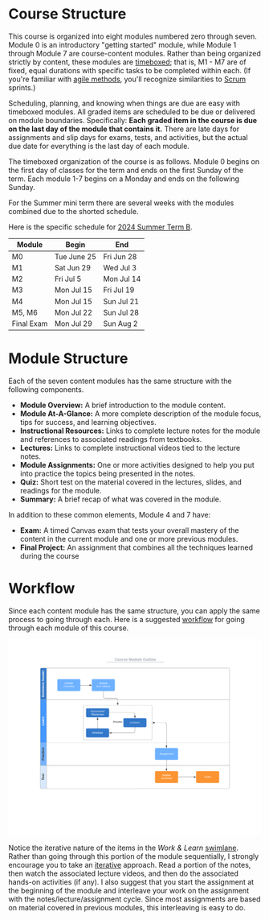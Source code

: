 # Course Structure

This course is organized into eight modules numbered zero
through seven. Module 0 is an introductory "getting started" module, while Module 1 through Module 7 are course-content modules. Rather than being organized strictly by content, these modules are
[timeboxed](https://en.wikipedia.org/wiki/Timeboxing); that is, M1 - M7 are of fixed, equal durations with specific tasks to be completed within each. (If you're familiar with [agile methods](https://en.wikipedia.org/wiki/Agile_software_development), you'll recognize similarities to [Scrum](https://en.wikipedia.org/wiki/Scrum_(software_development)) sprints.)

Scheduling, planning, and knowing when things are due are easy with timeboxed modules. All graded items are scheduled to be due or delivered on module boundaries. Specifically: **Each graded item in the course is due on the last day of the module that contains it.** There are late days for assignments and slip days for exams, tests, and activities, but the actual due date for everything is the last day of each module.

The timeboxed organization of the course is as follows. Module 0 begins on the first day of classes for the term and ends on the first Sunday of the term. Each module 1-7 begins on a Monday and ends on the following Sunday.

For the Summer mini term there are several weeks with the modules combined due to the shorted schedule.

Here is the specific schedule for [2024 Summer Term B](https://auburn.edu/about/academic-calendar/).

 
| Module     | Begin       | End        |
|------------|-------------|------------|
| M0         | Tue June 25 | Fri Jun 28 |
| M1         | Sat Jun 29  | Wed Jul 3  |
| M2         | Fri Jul 5   | Mon Jul 14 |
| M3         | Mon Jul 15  | Fri Jul 19 |
| M4         | Mon Jul 15  | Sun Jul 21 |
| M5, M6     | Mon Jul 22  | Sun Jul 28 |
| Final Exam | Mon Jul 29  | Sun Aug 2  |

# Module Structure

Each of the seven content modules has the same structure with the following components.

- **Module Overview:** A brief introduction to the module content.
- **Module At-A-Glance:** A more complete description of the module focus, tips
  for success, and learning objectives.
- **Instructional Resources:** Links to complete lecture notes for the module
  and references to associated readings from textbooks.
- **Lectures:** Links to complete instructional videos tied to the lecture
  notes.
- **Module Assignments:** One or more activities designed to help you put into practice the topics being presented in the notes.
- **Quiz:** Short test on the material covered in the lectures, slides, and readings for the module.
- **Summary:** A brief recap of what was covered in the module.

In addition to these common elements, Module 4 and 7 have:

- **Exam:** A timed Canvas exam that tests your overall mastery of the content in the current module and one or more previous modules.
- **Final Project:** An assignment that combines all the techniques learned during the course

# Workflow

Since each content module has the same structure, you can apply the same process to going through each. Here is a suggested
[workflow](https://en.wikipedia.org/wiki/Workflow) for going through each module of this course.

![worflow](img/workflow2.png)

Notice the iterative nature of the items in the *Work & Learn*
[swimlane](https://en.wikipedia.org/wiki/Swim_lane). Rather than going through this portion of the module sequentially, I strongly encourage you to take an
[iterative](https://en.wikipedia.org/wiki/Iteration) approach. Read a portion of the notes, then watch the associated lecture videos, and then do the associated
hands-on activities (if any). I also suggest that you start the assignment at  the beginning of the module and interleave your work on the assignment with the notes/lecture/assignment cycle. Since most assignments are based on material
covered in previous modules, this interleaving is easy to do.
